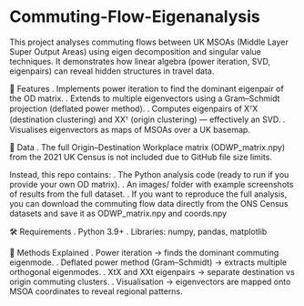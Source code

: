 # Commuting-Flow-Eigenanalysis
This project analyses commuting flows between UK MSOAs (Middle Layer Super Output Areas) using eigen decomposition and singular value techniques. It demonstrates how linear algebra (power iteration, SVD, eigenpairs) can reveal hidden structures in travel data.

🚀 Features
. Implements power iteration to find the dominant eigenpair of the OD matrix.
. Extends to multiple eigenvectors using a Gram–Schmidt projection (deflated power method).
. Computes eigenpairs of XᵀX (destination clustering) and XXᵀ (origin clustering) — effectively an SVD.
. Visualises eigenvectors as maps of MSOAs over a UK basemap.

📂 Data
. The full Origin–Destination Workplace matrix (ODWP_matrix.npy) from the 2021 UK Census is not included due to GitHub file size limits.

  Instead, this repo contains:
. The Python analysis code (ready to run if you provide your own OD matrix).
. An images/ folder with example screenshots of results from the full dataset.
. If you want to reproduce the full analysis, you can download the commuting flow data directly from the ONS Census datasets
  and save it as ODWP_matrix.npy and coords.npy

🛠️ Requirements
. Python 3.9+
. Libraries: numpy, pandas, matplotlib

🔬 Methods Explained
. Power iteration → finds the dominant commuting eigenmode.
. Deflated power method (Gram–Schmidt) → extracts multiple orthogonal eigenmodes.
. XtX and XXt eigenpairs → separate destination vs origin commuting clusters.
. Visualisation → eigenvectors are mapped onto MSOA coordinates to reveal regional patterns.
